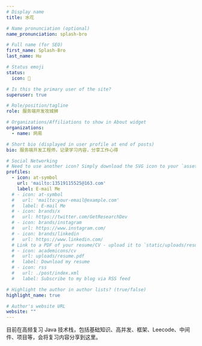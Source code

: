 ```yaml
---
# Display name
title: 水花

# Name pronunciation (optional)
name_pronunciation: splash-bro

# Full name (for SEO)
first_name: Splash-Bro
last_name: Hu

# Status emoji
status:
  icon: 🎈

# Is this the primary user of the site?
superuser: true

# Role/position/tagline
role: 服务端开发攻城狮

# Organizations/Affiliations to show in About widget
organizations:
  - name: 网易

# Short bio (displayed in user profile at end of posts)
bio: 服务端开发工程师，记录学习内容，分享工作心得

# Social Networking
# Need to use another icon? Simply download the SVG icon to your `assets/media/icons/` folder.
profiles:
  - icon: at-symbol
    url: 'mailto:13519115525@163.com'
    label: E-mail Me
  # - icon: at-symbol
  #   url: 'mailto:your-email@example.com'
  #   label: E-mail Me
  # - icon: brands/x
  #   url: https://twitter.com/GetResearchDev
  # - icon: brands/instagram
  #   url: https://www.instagram.com/
  # - icon: brands/linkedin
  #   url: https://www.linkedin.com/
  # Link to a PDF of your resume/CV - upload it to `static/uploads/resume.pdf`
  # - icon: academicons/cv
  #   url: uploads/resume.pdf
  #   label: Download my resume
  # - icon: rss
  #   url: ./post/index.xml
  #   label: Subscribe to my blog via RSS feed

# Highlight the author in author lists? (true/false)
highlight_name: true

# Author's website URL
website: ""
---
```


<!-- Chien Shiung Wu is a professor of artificial intelligence at the Stanford AI Lab. Her research interests include
distributed robotics, mobile computing and programmable matter. She leads the Robotic Neurobiology group, which develops
self-reconfiguring robots, systems of self-organizing robots, and mobile sensor networks. -->

目前在高频复习 Java 技术栈，包括基础知识、高并发、框架、Leecode、中间件、项目等，会将复习内容分享到这里。